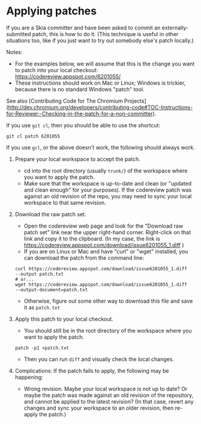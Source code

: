 Applying patches
================

If you are a Skia committer and have been asked to commit an
externally-submitted patch, this is how to do it.  (This technique is useful in
other situations too, like if you just want to try out somebody else's patch
locally.)

Notes: 

  * For the examples below, we will assume that this is the change you want
    to patch into your local checkout: https://codereview.appspot.com/6201055/ 
  * These instructions should work on Mac or Linux; Windows is trickier, 
    because there is no standard Windows "patch" tool.  

See also [Contributing Code for The Chromium Projects]
(http://dev.chromium.org/developers/contributing-code#TOC-Instructions-for-Reviewer:-Checking-in-the-patch-for-a-non-committer).

If you use `git cl`, then you should be able to use the shortcut:

~~~~ 
git cl patch 6201055 
~~~~

If you use `gcl`, or the above doesn't work, the following should always work.

1. Prepare your local workspace to accept the patch.

    * cd into the root directory (usually `trunk/`) of the workspace where you
      want to apply the patch.  
    * Make sure that the workspace is up-to-date and clean (or "updated and 
      clean enough" for your purposes).  If the codereview patch was against 
      an old revision of the repo, you may need to sync your local workspace 
      to that same revision.

2. Download the raw patch set.

    * Open the codereview web page and look for the "Download raw patch set"
      link near the upper right-hand corner.  Right-click on that link and copy
      it to the clipboard.  (In my case, the link is
      https://codereview.appspot.com/download/issue6201055_1.diff ) 
    * If you are on Linux or Mac and have "curl" or "wget" installed, you can 
      download the patch from the command line:

    ~~~~ 
    curl https://codereview.appspot.com/download/issue6201055_1.diff
    --output patch.txt
    # or...
    wget https://codereview.appspot.com/download/issue6201055_1.diff
    --output-document=patch.txt 
    ~~~~

    * Otherwise, figure out some other way to download this file and save it as
      `patch.txt`

3. Apply this patch to your local checkout.

    * You should still be in the root directory of the workspace where you want
      to apply the patch.

    ~~~~ 
    patch -p1 <patch.txt 
    ~~~~

    * Then you can run `diff` and visually check the local changes.

4. Complications: If the patch fails to apply, the following may be happening:

    * Wrong revision.  Maybe your local workspace is not up to date?  Or maybe the
      patch was made against an old revision of the repository, and cannot be applied
      to the latest revision?  (In that case, revert any changes and sync your
      workspace to an older revision, then re-apply the patch.)

